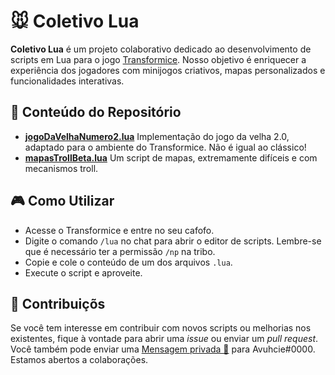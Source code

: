 # 🐭 Coletivo Lua
**Coletivo Lua** é um projeto colaborativo dedicado ao desenvolvimento de scripts em Lua para o jogo [Transformice](https://www.transformice.com/).
Nosso objetivo é enriquecer a experiência dos jogadores com minijogos criativos, mapas personalizados e funcionalidades interativas.

## 📂 Conteúdo do Repositório

- [**jogoDaVelhaNumero2.lua**](https://github.com/mieusk/Coletivo-Lua/blob/main/jogoDaVelhaNumero2.lua) Implementação do jogo da velha 2.0, adaptado para o ambiente do Transformice. Não é igual ao clássico!
- [**mapasTrollBeta.lua**](https://github.com/mieusk/Coletivo-Lua/blob/main/mapasTrollBeta.lua) Um script de mapas, extremamente difíceis e com mecanismos troll.

## 🎮 Como Utilizar

- Acesse o Transformice e entre no seu cafofo.
- Digite o comando `/lua` no chat para abrir o editor de scripts. Lembre-se que é necessário ter a permissão `/np` na tribo.
- Copie e cole o conteúdo de um dos arquivos `.lua`.
- Execute o script e aproveite.

## 🤝 Contribuiçõs

Se você tem interesse em contribuir com novos scripts ou melhorias nos existentes, fique à vontade para abrir uma *issue* ou enviar um *pull request*.
Você também pode enviar uma [Mensagem privada 📩](https://atelier801.com/new-dialog?ad=Avuhcie%230000) para Avuhcie#0000.
Estamos abertos a colaborações.
